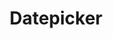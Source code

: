 ---
layout: pattern.njk
tags: 
    - legacy_en
    - legacy_components_en
    - page
key: datepicker-legacy_en
title: Datepicker
parent: components-legacy_en
image: legacy/overview/datepicker.webp
keywords: 
order: 80
---